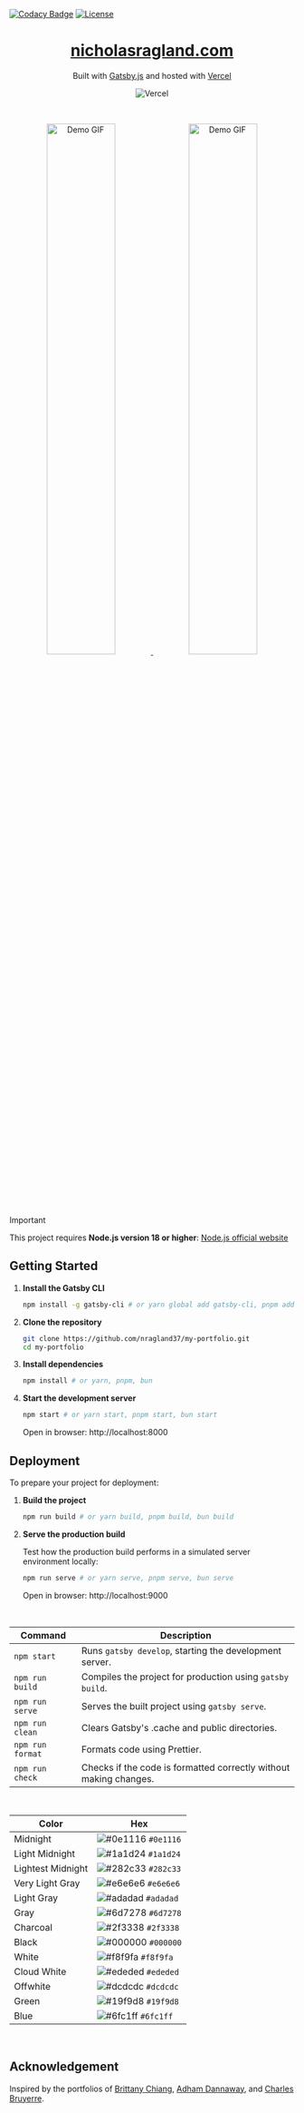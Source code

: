 [![Codacy Badge](https://app.codacy.com/project/badge/Grade/6ad1d4af511a4c6b8944e8b681bab07f)](https://app.codacy.com/gh/nragland37/my-portfolio/dashboard?utm_source=gh&utm_medium=referral&utm_content=&utm_campaign=Badge_grade)
[![License](https://img.shields.io/badge/license-MIT-blue)](https://github.com/nragland37/my-portfolio/blob/main/LICENSE)

<!--
<div align="center">
  <a href="https://www.nicholasragland.com/" target="_blank">
    <img alt="Logo" src="/static/assets/logo-dark.gif" width="20%" />
  </a>
</div>
-->

<h1 align="center">
  <a href="https://www.nicholasragland.com/" target="_blank">
    nicholasragland.com
  </a>
</h1>

<p align="center">
  Built with <a href="https://www.gatsbyjs.com/" target="_blank">Gatsby.js</a> and hosted with <a href="https://www.vercel.com/" target="_blank">Vercel</a>
</p>

<div align="center">
  
![Vercel](https://vercelbadge.vercel.app/api/nragland37/my-portfolio)

<br />

<a href="https://www.nicholasragland.com/" target="_blank"> <img alt="Demo GIF" src="/static/assets/demo.gif" width="49%" /> </a>
<a href="https://www.nicholasragland.com/" target="_blank"> <img alt="Demo GIF" src="/static/assets/demo_light.gif" width="49%" /> </a>

</div>

> [!IMPORTANT]
> This project requires **Node.js version 18 or higher**: [Node.js official website](https://nodejs.org/)

## Getting Started

1. **Install the Gatsby CLI**

   ```sh
   npm install -g gatsby-cli # or yarn global add gatsby-cli, pnpm add --global gatsby-cli, bun add --global gatsby-cli
   ```

2. **Clone the repository**

   ```sh
   git clone https://github.com/nragland37/my-portfolio.git
   cd my-portfolio
   ```

3. **Install dependencies**

   ```sh
   npm install # or yarn, pnpm, bun
   ```

4. **Start the development server**
   ```sh
   npm start # or yarn start, pnpm start, bun start
   ```
   Open in browser: http://localhost:8000

## Deployment

To prepare your project for deployment:

1. **Build the project**

   ```sh
   npm run build # or yarn build, pnpm build, bun build
   ```

2. **Serve the production build**

   Test how the production build performs in a simulated server environment locally:

   ```sh
   npm run serve # or yarn serve, pnpm serve, bun serve
   ```

   Open in browser: http://localhost:9000

<br />
  
| Command        | Description                                                      |
| -------------- | ---------------------------------------------------------------- |
| `npm start`    | Runs `gatsby develop`, starting the development server.          |
| `npm run build`| Compiles the project for production using `gatsby build`.        |
| `npm run serve`| Serves the built project using `gatsby serve`.                   |
| `npm run clean`| Clears Gatsby's .cache and public directories.                   |
| `npm run format`| Formats code using Prettier.                                    |
| `npm run check`| Checks if the code is formatted correctly without making changes.|

<br />

| Color             | Hex                                                                |
| ----------------- | ------------------------------------------------------------------ |
| Midnight          | ![#0e1116](https://via.placeholder.com/10/0e1116?text=+) `#0e1116` |
| Light Midnight    | ![#1a1d24](https://via.placeholder.com/10/1a1d24?text=+) `#1a1d24` |
| Lightest Midnight | ![#282c33](https://via.placeholder.com/10/282c33?text=+) `#282c33` |
| Very Light Gray   | ![#e6e6e6](https://via.placeholder.com/10/e6e6e6?text=+) `#e6e6e6` |
| Light Gray        | ![#adadad](https://via.placeholder.com/10/adadad?text=+) `#adadad` |
| Gray              | ![#6d7278](https://via.placeholder.com/10/6d7278?text=+) `#6d7278` |
| Charcoal          | ![#2f3338](https://via.placeholder.com/10/2f3338?text=+) `#2f3338` |
| Black             | ![#000000](https://via.placeholder.com/10/000000?text=+) `#000000` |
| White             | ![#f8f9fa](https://via.placeholder.com/10/f8f9fa?text=+) `#f8f9fa` |
| Cloud White       | ![#ededed](https://via.placeholder.com/10/ededed?text=+) `#ededed` |
| Offwhite          | ![#dcdcdc](https://via.placeholder.com/10/dcdcdc?text=+) `#dcdcdc` |
| Green             | ![#19f9d8](https://via.placeholder.com/10/19f9d8?text=+) `#19f9d8` |
| Blue              | ![#6fc1ff](https://via.placeholder.com/10/6fc1ff?text=+) `#6fc1ff` |

<br />

## Acknowledgement

Inspired by the portfolios of [Brittany Chiang](https://v4.brittanychiang.com/), [Adham Dannaway](https://www.adhamdannaway.com/), and [Charles Bruyerre](https://itssharl.ee/fr).
